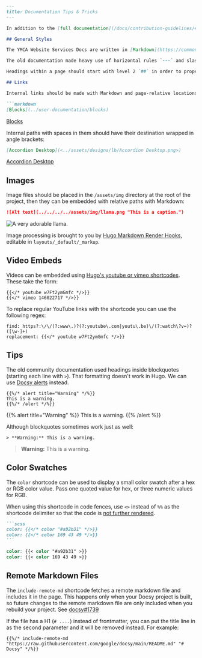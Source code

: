 ```markdown
---
title: Documentation Tips & Tricks
---

In addition to the [full documentation](/docs/contribution-guidelines/#useful-resources), here are some commonly used functions in the YMCA Website Services Docs.

## General Styles

The YMCA Website Services Docs are written in [Markdown](https://commonmark.org/help/), an easy-to read and write formatting language.

The old documentation made heavy use of horizontal rules `---` and slashes in headings `## // Heading`. We try to use standard Markdown headings for organization and remove those visual indicators for better accessibility.

Headings within a page should start with level 2 `##` in order to properly build the in-page navigation.

## Links

Internal links should be made with Markdown and page-relative locations, like:

```markdown
[Blocks](../user-documentation/blocks)
```

[Blocks](../user-documentation/blocks)

Internal paths with spaces in them should have their destination wrapped in angle brackets:

```markdown
[Accordion Desktop](<../assets/designs/lb/Accordion Desktop.png>)
```

[Accordion Desktop](<../assets/designs/lb/Accordion Desktop.png>)

## Images

Image files should be placed in the `/assets/img` directory at the root of the project, then they can be embedded with relative paths with Markdown:

```markdown
![Alt text](../../../../assets/img/llama.png "This is a caption.")
```

![A very adorable llama.](../../../../assets/img/llama.png "A very adorable llama")

Image processing is brought to you by [Hugo Markdown Render Hooks](https://gohugo.io/templates/render-hooks/), editable in `layouts/_default/_markup`.

## Video Embeds

Videos can be embedded using [Hugo's youtube or vimeo shortcodes](https://gohugo.io/content-management/shortcodes/#youtube). These take the form:

```go-html-template
{{</* youtube w7Ft2ymGmfc */>}}
{{</* vimeo 146022717 */>}}
```

To replace regular YouTube links with the shortcode you can use the following regex:

```go-html-template
find: https?:\/\/(?:www\.)?(?:youtube\.com|youtu\.be)\/(?:watch\?v=)?([\w-]+)
replacement: {{</* youtube w7Ft2ymGmfc */>}}
```

## Tips

The old community documentation used headings inside blockquotes (starting each line with `>`). That formatting doesn't work in Hugo. We can use [Docsy alerts](https://www.docsy.dev/docs/adding-content/shortcodes/#alert) instead.

```go-html-template
{{%/* alert title="Warning" */%}}
This is a warning.
{{%/* /alert */%}}
```

{{% alert title="Warning" %}}
This is a warning.
{{% /alert %}}

Although blockquotes sometimes work just as well:

```go-html-template
> **Warning:** This is a warning.
```

> **Warning:** This is a warning.

## Color Swatches

The `color` shortcode can be used to display a small color swatch after a hex or RGB color value. Pass one quoted value for hex, or three numeric values for RGB.

When using this shortcode in code fences, use `<>` instead of `%%` as the shortcode delimiter so that the code is [not further rendered](https://gohugo.io/content-management/shortcodes/#shortcodes-without-markdown).

````markdown
```scss
color: {{</* color "#a92b31" */>}}
color: {{</* color 169 43 49 */>}}
```
````

```scss
color: {{< color "#a92b31" >}}
color: {{< color 169 43 49 >}}
```

## Remote Markdown Files

The `include-remote-md` shortcode fetches a remote markdown file and includes it in the page. This happens only when your Docsy project is built, so future changes to the remote markdown file are only included when you rebuild your project. See [docsy#1739](https://github.com/google/docsy/pull/1739)

If the file has a H1 (`# ....`) instead of frontmatter, you can put the title line in as the second parameter and it will be removed instead. For example:

```go-html-template
{{%/* include-remote-md "https://raw.githubusercontent.com/google/docsy/main/README.md" "# Docsy" */%}}
```
